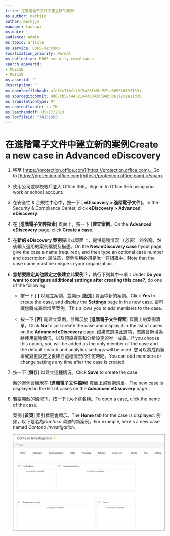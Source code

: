 ```yaml
---
title: 在進階電子文件中建立新的案例
ms.author: markjjo
author: markjjo
manager: laurawi
ms.date: ''
audience: Admin
ms.topic: article
ms.service: O365-seccomp
localization_priority: Normal
ms.collection: M365-security-compliance
search.appverid:
- MOE150
- MET150
ms.assetid: ''
description: ''
ms.openlocfilehash: afd5fe71bfc78f5a28fe9bd57ce305650337f331
ms.sourcegitcommit: 9d67cb52544321a430343d39eb336112c1a11d35
ms.translationtype: MT
ms.contentlocale: zh-TW
ms.lasthandoff: 05/17/2019
ms.locfileid: "34151955"
---
```

# <a name="create-a-new-case-in-advanced-ediscovery"></a><span data-ttu-id="82cee-102">在進階電子文件中建立新的案例</span><span class="sxs-lookup"><span data-stu-id="82cee-102">Create a new case in Advanced eDiscovery</span></span>  

1. <span data-ttu-id="82cee-103">移至 [https://protection.office.com](https://protection.office.com)。</span><span class="sxs-lookup"><span data-stu-id="82cee-103">Go to [https://protection.office.com](https://protection.office.com).</span></span>
    
2. <span data-ttu-id="82cee-104">使用公司或學校帳戶登入 Office 365。</span><span class="sxs-lookup"><span data-stu-id="82cee-104">Sign in to Office 365 using your work or school account.</span></span>
    
3. <span data-ttu-id="82cee-105">在安全性 & 合規性中心中，按一下 [ **eDiscovery > 進階電子文件**]。</span><span class="sxs-lookup"><span data-stu-id="82cee-105">In the Security & Compliance Center, click **eDiscovery > Advanced eDiscovery**.</span></span>
 
4. <span data-ttu-id="82cee-106">在 [**進階電子文件探索**] 頁面上，按一下 [**建立案例**。</span><span class="sxs-lookup"><span data-stu-id="82cee-106">On the **Advanced eDiscovery** page, click **Create a case**.</span></span>
    
5. <span data-ttu-id="82cee-107">在**新的 eDiscovery 案例**彈出式頁面上，提供這種情況 （必要） 的名稱，然後輸入選用的案例編號及描述。</span><span class="sxs-lookup"><span data-stu-id="82cee-107">On the **New eDiscovery case** flyout page, give the case a name (required), and then type an optional case number and description.</span></span> <span data-ttu-id="82cee-108">請注意，案例名稱必須是唯一在組織中。</span><span class="sxs-lookup"><span data-stu-id="82cee-108">Note that the case name must be unique in your organization.</span></span>

6. <span data-ttu-id="82cee-109">**您想要設定其他設定之後建立此案例？**，執行下列其中一項：</span><span class="sxs-lookup"><span data-stu-id="82cee-109">Under **Do you want to configure additional settings after creating this case?**, do one of the following:</span></span>

    - <span data-ttu-id="82cee-110">按一下 [ **]** 以建立案例，並顯示 [**設定**] 頁面中新的案例。</span><span class="sxs-lookup"><span data-stu-id="82cee-110">Click **Yes** to create the case, and display the **Settings** page in the new case.</span></span> <span data-ttu-id="82cee-111">這可讓您將成員新增至案例。</span><span class="sxs-lookup"><span data-stu-id="82cee-111">This allows you to add members to the case.</span></span>
    
    - <span data-ttu-id="82cee-112">按一下 [**否]** 剛建立案例，並顯示於 [**進階電子文件探索**] 頁面上的案例清單。</span><span class="sxs-lookup"><span data-stu-id="82cee-112">Click **No** to just create the case and display it in the list of cases on the **Advanced eDiscovery** page.</span></span> <span data-ttu-id="82cee-113">如果您選擇此選項，您將會新增為將使用這種情況，以及預設搜尋和分析設定的唯一成員。</span><span class="sxs-lookup"><span data-stu-id="82cee-113">If you choose this option, you will be added as the only member of the case and the default search and analytics settings will be used.</span></span> <span data-ttu-id="82cee-114">您可以將成員新增或變更設定之後建立這種情況的任何時間。</span><span class="sxs-lookup"><span data-stu-id="82cee-114">You can add members or change settings any time after the case is created.</span></span>

7. <span data-ttu-id="82cee-115">按一下 [**儲存**] 以建立這種情況。</span><span class="sxs-lookup"><span data-stu-id="82cee-115">Click **Save** to create the case.</span></span>

    <span data-ttu-id="82cee-116">新的案例會顯示在 [**進階電子文件探索**] 頁面上的案例清單。</span><span class="sxs-lookup"><span data-stu-id="82cee-116">The new case is displayed in the list of cases on the **Advanced eDiscovery** page.</span></span> 

8. <span data-ttu-id="82cee-117">若要開啟的情況下，按一下 [大小寫名稱。</span><span class="sxs-lookup"><span data-stu-id="82cee-117">To open a case, click the name of the case.</span></span> 

    <span data-ttu-id="82cee-118">案例 [**首頁**] 索引標籤會顯示。</span><span class="sxs-lookup"><span data-stu-id="82cee-118">The **Home** tab for the case is displayed.</span></span> <span data-ttu-id="82cee-119">例如，以下是名為*Contoso 調查*的新案例。</span><span class="sxs-lookup"><span data-stu-id="82cee-119">For example, here's a new case named *Contoso Investigation*.</span></span>

    ![進階電子文件中的新案例的 [首頁] 索引標籤](../media/newAeDcase.png)
